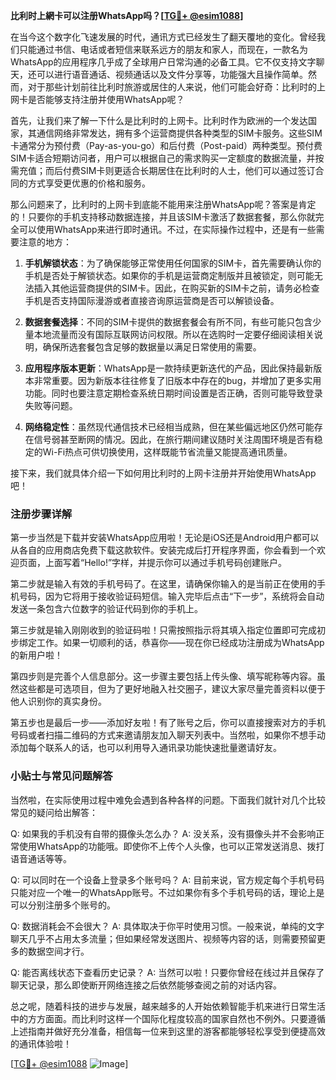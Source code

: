 **比利时上網卡可以注册WhatsApp吗？[[TG💪+ @esim1088](https://t.me/s/esim1088)]**

在当今这个数字化飞速发展的时代，通讯方式已经发生了翻天覆地的变化。曾经我们只能通过书信、电话或者短信来联系远方的朋友和家人，而现在，一款名为WhatsApp的应用程序几乎成了全球用户日常沟通的必备工具。它不仅支持文字聊天，还可以进行语音通话、视频通话以及文件分享等，功能强大且操作简单。然而，对于那些计划前往比利时旅游或居住的人来说，他们可能会好奇：比利时的上网卡是否能够支持注册并使用WhatsApp呢？

首先，让我们来了解一下什么是比利时的上网卡。比利时作为欧洲的一个发达国家，其通信网络非常发达，拥有多个运营商提供各种类型的SIM卡服务。这些SIM卡通常分为预付费（Pay-as-you-go）和后付费（Post-paid）两种类型。预付费SIM卡适合短期访问者，用户可以根据自己的需求购买一定额度的数据流量，并按需充值；而后付费SIM卡则更适合长期居住在比利时的人士，他们可以通过签订合同的方式享受更优惠的价格和服务。

那么问题来了，比利时的上网卡到底能不能用来注册WhatsApp呢？答案是肯定的！只要你的手机支持移动数据连接，并且该SIM卡激活了数据套餐，那么你就完全可以使用WhatsApp来进行即时通讯。不过，在实际操作过程中，还是有一些需要注意的地方：

1. **手机解锁状态**：为了确保能够正常使用任何国家的SIM卡，首先需要确认你的手机是否处于解锁状态。如果你的手机是运营商定制版并且被锁定，则可能无法插入其他运营商提供的SIM卡。因此，在购买新的SIM卡之前，请务必检查手机是否支持国际漫游或者直接咨询原运营商是否可以解锁设备。

2. **数据套餐选择**：不同的SIM卡提供的数据套餐会有所不同，有些可能只包含少量本地流量而没有国际互联网访问权限。所以在选购时一定要仔细阅读相关说明，确保所选套餐包含足够的数据量以满足日常使用的需要。

3. **应用程序版本更新**：WhatsApp是一款持续更新迭代的产品，因此保持最新版本非常重要。因为新版本往往修复了旧版本中存在的bug，并增加了更多实用功能。同时也要注意定期检查系统日期时间设置是否正确，否则可能导致登录失败等问题。

4. **网络稳定性**：虽然现代通信技术已经相当成熟，但在某些偏远地区仍然可能存在信号弱甚至断网的情况。因此，在旅行期间建议随时关注周围环境是否有稳定的Wi-Fi热点可供切换使用，这样既能节省流量又能提高通讯质量。

接下来，我们就具体介绍一下如何用比利时的上网卡注册并开始使用WhatsApp吧！

### 注册步骤详解

第一步当然是下载并安装WhatsApp应用啦！无论是iOS还是Android用户都可以从各自的应用商店免费下载这款软件。安装完成后打开程序界面，你会看到一个欢迎页面，上面写着“Hello!”字样，并提示你可以通过手机号码创建账户。

第二步就是输入有效的手机号码了。在这里，请确保你输入的是当前正在使用的手机号码，因为它将用于接收验证码短信。输入完毕后点击“下一步”，系统将会自动发送一条包含六位数字的验证代码到你的手机上。

第三步就是输入刚刚收到的验证码啦！只需按照指示将其填入指定位置即可完成初步绑定工作。如果一切顺利的话，恭喜你——现在你已经成功注册成为WhatsApp的新用户啦！

第四步则是完善个人信息部分。这一步骤主要包括上传头像、填写昵称等内容。虽然这些都是可选项目，但为了更好地融入社交圈子，建议大家尽量完善资料以便于他人识别你的真实身份。

第五步也是最后一步——添加好友啦！有了账号之后，你可以直接搜索对方的手机号码或者扫描二维码的方式来邀请朋友加入聊天列表中。当然啦，如果你不想手动添加每个联系人的话，也可以利用导入通讯录功能快速批量邀请好友。

### 小贴士与常见问题解答

当然啦，在实际使用过程中难免会遇到各种各样的问题。下面我们就针对几个比较常见的疑问给出解答：

Q: 如果我的手机没有自带的摄像头怎么办？
A: 没关系，没有摄像头并不会影响正常使用WhatsApp的功能哦。即使你不上传个人头像，也可以正常发送消息、拨打语音通话等等。

Q: 可以同时在一个设备上登录多个账号吗？
A: 目前来说，官方规定每个手机号码只能对应一个唯一的WhatsApp账号。不过如果你有多个手机号码的话，理论上是可以分别注册多个账号的。

Q: 数据消耗会不会很大？
A: 具体取决于你平时使用习惯。一般来说，单纯的文字聊天几乎不占用太多流量；但如果经常发送图片、视频等内容的话，则需要预留更多的数据空间才行。

Q: 能否离线状态下查看历史记录？
A: 当然可以啦！只要你曾经在线过并且保存了聊天记录，那么即使断开网络连接之后依然能够查阅之前的对话内容。

总之呢，随着科技的进步与发展，越来越多的人开始依赖智能手机来进行日常生活中的方方面面。而比利时这样一个国际化程度较高的国家自然也不例外。只要遵循上述指南并做好充分准备，相信每一位来到这里的游客都能够轻松享受到便捷高效的通讯体验啦！

[[TG💪+ @esim1088](https://t.me/s/esim1088) ![Image](https://i.postimg.cc/4NQfJmqS/Snipaste-2025-05-13-00-14-12.png)]